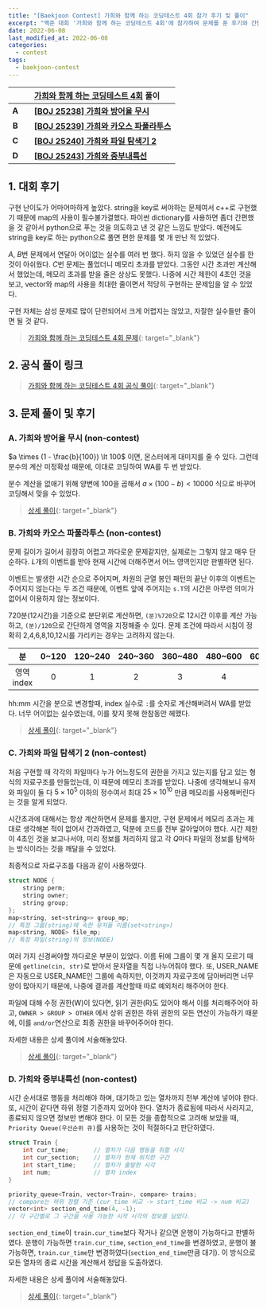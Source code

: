 ```yaml
---
title: "[Baekjoon Contest] 가희와 함께 하는 코딩테스트 4회 참가 후기 및 풀이"
excerpt: "백준 대회 '가희와 함께 하는 코딩테스트 4회'에 참가하여 문제를 푼 후기와 간단한 풀이 작성 및 상세 풀이 링크 연결"
date: 2022-06-08
last_modified_at: 2022-06-08
categories:
  - contest
tags:
  - baekjoon-contest
---
```


|||[가희와 함께 하는 코딩테스트 4회](https://burningfalls.github.io/contest/gahui2022-baekjoon-contest/) 풀이|
|:---:|:---:|:---|
|**A**||**[[BOJ 25238] 가희와 방어율 무시](https://burningfalls.github.io/algorithm/boj-25238/)**|
|**B**||**[[BOJ 25239] 가희와 카오스 파풀라투스](https://burningfalls.github.io/algorithm/boj-25239/)**|
|**C**||**[[BOJ 25240] 가희와 파일 탐색기 2](https://burningfalls.github.io/algorithm/boj-25240/)**|
|**D**||**[[BOJ 25243] 가희와 중부내륙선](https://burningfalls.github.io/algorithm/boj-25243/)**|

## 1. 대회 후기

구현 난이도가 어마어마하게 높았다. string을 key로 써야하는 문제여서 c++로 구현했기 때문에 map의 사용이 필수불가결했다. 파이썬 dictionary를 사용하면 좀더 간편했을 것 같아서 python으로 푸는 것을 의도하고 낸 것 같은 느낌도 받았다. 예전에도 string을 key로 하는 python으로 풀면 편한 문제를 몇 개 만난 적 있었다.

$A$, $B$번 문제에서 연달아 어이없는 실수를 여러 번 했다. 하지 않을 수 있었던 실수를 한 것이 아쉬웠다. $C$번 문제는 풀었더니 메모리 초과를 받았다. 그동안 시간 초과만 계산해서 했었는데, 메모리 초과를 받을 줄은 상상도 못했다. 나중에 시간 제한이 4초인 것을 보고, vector와 map의 사용을 최대한 줄이면서 적당히 구현하는 문제임을 알 수 있었다.

구현 자체는 삼성 문제로 많이 단련되어서 크게 어렵지는 않았고, 자잘한 실수들만 줄이면 될 것 같다. 

> [가희와 함께 하는 코딩테스트 4회 문제](https://www.acmicpc.net/category/detail/3132){: target="_blank"}

## 2. 공식 풀이 링크

> [가희와 함께 하는 코딩테스트 4회 공식 풀이](https://www.acmicpc.net/board/view/91939){: target="_blank"}

## 3. 문제 풀이 및 후기

### A. 가희와 방어율 무시 (non-contest)

$a \times (1 - \frac{b}{100}) \lt 100$ 이면, 몬스터에게 대미지를 줄 수 있다. 그런데 분수의 계산 미정확성 때문에, 이대로 코딩하여 WA를 두 번 받았다. 

분수 계산을 없애기 위해 양변에 $100$을 곱해서 $a \times (100 - b) \lt 10000$ 식으로 바꾸어 코딩해서 맞을 수 있었다.

> [상세 풀이](https://burningfalls.github.io/algorithm/boj-25238/){: target="_blank"}

### B. 가희와 카오스 파풀라투스 (non-contest)

문제 길이가 길어서 굉장히 어렵고 까다로운 문제같지만, 실제로는 그렇지 않고 매우 단순하다. $L$개의 이벤트를 받아 현재 시간에 더해주면서 어느 영역인지만 판별하면 된다. 

이벤트는 발생한 시간 순으로 주어지며, 차원의 균열 봉인 패턴의 끝난 이후의 이벤트는 주어지지 않는다는 두 조건 때문에, 이벤트 앞에 주어지는 `s.T`의 시간은 아무런 의미가 없어서 이용하지 않는 정보이다.

720분(12시간)을 기준으로 분단위로 계산하면, `(분)%720`으로 12시간 이후를 계산 가능하고, `(분)/120`으로 간단하게 영역을 지정해줄 수 있다. 문제 조건에 따라서 시침이 정확히 2,4,6,8,10,12시를 가리키는 경우는 고려하지 않는다.

|분|0~120|120~240|240~360|360~480|480~600|600~720|
|:---:|:---:|:---:|:---:|:---:|:---:|:---:|
|영역 index|0|1|2|3|4|5|

hh:mm 시간을 분으로 변경할때, index 실수로 `:`를 숫자로 계산해버려서 WA를 받았다. 너무 어이없는 실수였는데, 이를 찾지 못해 한참동안 헤맸다.

> [상세 풀이](https://burningfalls.github.io/algorithm/boj-25239/){: target="_blank"}

### C. 가희와 파일 탐색기 2 (non-contest)

처음 구현할 때 각각의 파일마다 누가 어느정도의 권한을 가지고 있는지를 담고 있는 형식의 자료구조를 만들었는데, 이 때문에 메모리 초과를 받았다. 나중에 생각해보니 유저와 파일이 둘 다 $5\times 10^5$ 이하의 정수여서 최대 $25\times 10^10$ 만큼 메모리를 사용해버린다는 것을 알게 되었다.

시간초과에 대해서는 항상 계산하면서 문제를 풀지만, 구현 문제에서 메모리 초과는 제대로 생각해본 적이 없어서 간과하였고, 덕분에 코드를 전부 갈아엎어야 했다. 시간 제한이 4초인 것을 보고나서야, 미리 정보를 처리하지 않고 각 $Q$마다 파일의 정보를 탐색하는 방식이라는 것을 깨달을 수 있었다.

최종적으로 자료구조를 다음과 같이 사용하였다.

```cpp
struct NODE {
    string perm;
    string owner;
    string group;
};
map<string, set<string>> group_mp;  
// 특정 그룹(string)에 속한 유저들 이름(set<string>)
map<string, NODE> file_mp;
// 특정 파일(string)의 정보(NODE)
```

여러 가지 신경써야할 까다로운 부분이 있었다. 이름 뒤에 그룹이 몇 개 올지 모르기 때문에 `getline(cin, str)`로 받아서 문자열을 직접 나누어줘야 했다. 또, USER_NAME은 자동으로 USER_NAME인 그룹에 속하지만, 이것까지 자료구조에 담아버리면 너무 양이 많아지기 때문에, 나중에 결과를 계산할때 따로 예외처리 해주어야 한다.

파일에 대해 수정 권한(W)이 있다면, 읽기 권한(R)도 있어야 해서 이를 처리해주어야 하고, `OWNER > GROUP > OTHER` 에서 상위 권한은 하위 권한의 모든 연산이 가능하기 때문에, 이를 `and/or`연산으로 최종 권한을 바꾸어주어야 한다.

자세한 내용은 상세 풀이에 서술해놓았다.

> [상세 풀이](https://burningfalls.github.io/algorithm/boj-25240/){: target="_blank"}

### D. 가희와 중부내륙선 (non-contest)

시간 순서대로 행동을 처리해야 하며, 대기하고 있는 열차까지 전부 계산에 넣어야 한다. 또, 시간이 같다면 하위 정렬 기준까지 있어야 한다. 열차가 종료됨에 따라서 사라지고, 종료되지 않으면 정보만 변해야 한다. 이 모든 것을 종합적으로 고려해 보았을 때, `Priority Queue(우선순위 큐)`를 사용하는 것이 적절하다고 판단하였다.

```cpp
struct Train {
    int cur_time;       // 열차가 다음 행동을 취할 시각
    int cur_section;    // 열차가 현재 위치한 구간
    int start_time;     // 열차가 출발한 시각
    int num;            // 열차 index
}

priority_queue<Train, vector<Train>, compare> trains;
// compare는 하위 정렬 기준 (cur_time 비교 -> start_time 비교 -> num 비교)
vector<int> section_end_time(4, -1);
// 각 구간별로 그 구간을 사용 가능한 시작 시각의 정보를 담았다.
```

`section_end_time`이 `train.cur_time`보다 작거나 같으면 운행이 가능하다고 판별하였다. 운행이 가능하면 `train.cur_time`, `section_end_time`을 변경하였고, 운행이 불가능하면, `train.cur_time`만 변경하였다(`section_end_time`만큼 대기). 이 방식으로 모든 열차의 종료 시간을 계산해서 정답을 도출하였다.

자세한 내용은 상세 풀이에 서술해놓았다.

> [상세 풀이](https://burningfalls.github.io/algorithm/boj-25243/){: target="_blank"}